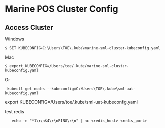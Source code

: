 # Marine POS Cluster Config

## Access Cluster

Windows 
```shell
$ SET KUBECONFIG=C:\Users\TOE\.kube\marine-sml-cluster-kubeconfig.yaml
```

Mac
```shell
$ export KUBECONFIG=/Users/toe/.kube/marine-sml-cluster-kubeconfig.yaml
```


Or
```
 kubectl get nodes --kubeconfig=C:\Users\TOE\.kube\sml-uat-kubeconfig.yaml
```


export KUBECONFIG=/Users/toe/.kube/sml-uat-kubeconfig.yaml


test redis

```
   echo -e "*1\r\n$4\r\nPING\r\n" | nc <redis_host> <redis_port>
```
